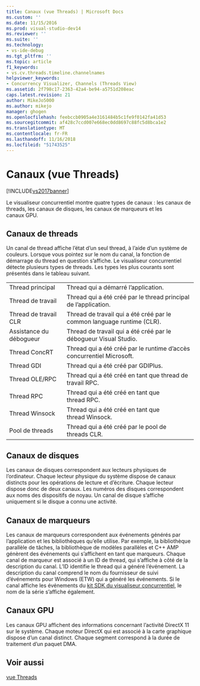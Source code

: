 ```yaml
---
title: Canaux (vue Threads) | Microsoft Docs
ms.custom: ''
ms.date: 11/15/2016
ms.prod: visual-studio-dev14
ms.reviewer: ''
ms.suite: ''
ms.technology:
- vs-ide-debug
ms.tgt_pltfrm: ''
ms.topic: article
f1_keywords:
- vs.cv.threads.timeline.channelnames
helpviewer_keywords:
- Concurrency Visualizer, Channels (Threads View)
ms.assetid: 2f798c17-2363-42a4-be94-a5751d208eac
caps.latest.revision: 21
author: MikeJo5000
ms.author: mikejo
manager: ghogen
ms.openlocfilehash: feebccb0905a4e3161484b5c1fe9f0142fa41d53
ms.sourcegitcommit: af428c7ccd007e668ec0dd8697c88fc5d8bca1e2
ms.translationtype: MT
ms.contentlocale: fr-FR
ms.lasthandoff: 11/16/2018
ms.locfileid: "51743525"
---
```

# <a name="channels-threads-view"></a>Canaux (vue Threads)
[!INCLUDE[vs2017banner](../includes/vs2017banner.md)]

Le visualiseur concurrentiel montre quatre types de canaux : les canaux de threads, les canaux de disques, les canaux de marqueurs et les canaux GPU.  
  
## <a name="thread-channels"></a>Canaux de threads  
 Un canal de thread affiche l’état d’un seul thread, à l’aide d’un système de couleurs. Lorsque vous pointez sur le nom du canal, la fonction de démarrage du thread en question s’affiche. Le visualiseur concurrentiel détecte plusieurs types de threads. Les types les plus courants sont présentés dans le tableau suivant.  
  
|||  
|-|-|  
|Thread principal|Thread qui a démarré l’application.|  
|Thread de travail|Thread qui a été créé par le thread principal de l’application.|  
|Thread de travail CLR|Thread de travail qui a été créé par le common language runtime (CLR).|  
|Assistance du débogueur|Thread de travail qui a été créé par le débogueur Visual Studio.|  
|Thread ConcRT|Thread qui a été créé par le runtime d’accès concurrentiel Microsoft.|  
|Thread GDI|Thread qui a été créé par GDIPlus.|  
|Thread OLE/RPC|Thread qui a été créé en tant que thread de travail RPC.|  
|Thread RPC|Thread qui a été créé en tant que thread RPC.|  
|Thread Winsock|Thread qui a été créé en tant que thread Winsock.|  
|Pool de threads|Thread qui a été créé par le pool de threads CLR.|  
  
## <a name="disk-channels"></a>Canaux de disques  
 Les canaux de disques correspondent aux lecteurs physiques de l’ordinateur. Chaque lecteur physique du système dispose de canaux distincts pour les opérations de lecture et d’écriture. Chaque lecteur dispose donc de deux canaux. Les numéros des disques correspondent aux noms des dispositifs de noyau. Un canal de disque s’affiche uniquement si le disque a connu une activité.  
  
## <a name="marker-channels"></a>Canaux de marqueurs  
 Les canaux de marqueurs correspondent aux événements générés par l’application et les bibliothèques qu’elle utilise. Par exemple, la bibliothèque parallèle de tâches, la bibliothèque de modèles parallèles et C++ AMP génèrent des événements qui s’affichent en tant que marqueurs. Chaque canal de marqueur est associé à un ID de thread, qui s’affiche à côté de la description du canal. L’ID identifie le thread qui a généré l’événement. La description du canal comprend le nom du fournisseur de suivi d’événements pour Windows (ETW) qui a généré les événements. Si le canal affiche les événements du [kit SDK du visualiseur concurrentiel](../profiling/concurrency-visualizer-sdk.md), le nom de la série s’affiche également.  
  
## <a name="gpu-channels"></a>Canaux GPU  
 Les canaux GPU affichent des informations concernant l’activité DirectX 11 sur le système.  Chaque moteur DirectX qui est associé à la carte graphique dispose d’un canal distinct.  Chaque segment correspond à la durée de traitement d’un paquet DMA.  
  
## <a name="see-also"></a>Voir aussi  
 [vue Threads](../profiling/threads-view-parallel-performance.md)



